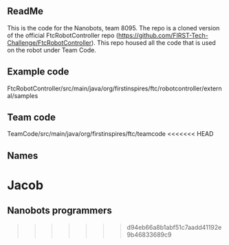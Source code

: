 ## ReadMe
This is the code for the Nanobots, team 8095. The repo is a cloned version of the official FtcRobotController repo (https://github.com/FIRST-Tech-Challenge/FtcRobotController). This repo housed all the code that is used on the robot under Team Code.

## Example code
FtcRobotController/src/main/java/org/firstinspires/ftc/robotcontroller/external/samples

## Team code
TeamCode/src/main/java/org/firstinspires/ftc/teamcode
<<<<<<< HEAD
## Names
Jacob
=======

## Nanobots programmers
>>>>>>> d94eb66a8b1abf51c7aadd41192e9b46833689c9
 